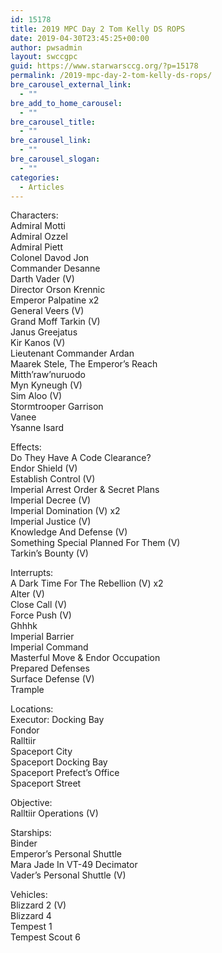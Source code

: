 ```yaml
---
id: 15178
title: 2019 MPC Day 2 Tom Kelly DS ROPS
date: 2019-04-30T23:45:25+00:00
author: pwsadmin
layout: swccgpc
guid: https://www.starwarsccg.org/?p=15178
permalink: /2019-mpc-day-2-tom-kelly-ds-rops/
bre_carousel_external_link:
  - ""
bre_add_to_home_carousel:
  - ""
bre_carousel_title:
  - ""
bre_carousel_link:
  - ""
bre_carousel_slogan:
  - ""
categories:
  - Articles
---
```

Characters:  
Admiral Motti  
Admiral Ozzel  
Admiral Piett  
Colonel Davod Jon  
Commander Desanne  
Darth Vader (V)  
Director Orson Krennic  
Emperor Palpatine x2  
General Veers (V)  
Grand Moff Tarkin (V)  
Janus Greejatus  
Kir Kanos (V)  
Lieutenant Commander Ardan  
Maarek Stele, The Emperor&#8217;s Reach  
Mitth&#8217;raw&#8217;nuruodo  
Myn Kyneugh (V)  
Sim Aloo (V)  
Stormtrooper Garrison  
Vanee  
Ysanne Isard

Effects:  
Do They Have A Code Clearance?  
Endor Shield (V)  
Establish Control (V)  
Imperial Arrest Order & Secret Plans  
Imperial Decree (V)  
Imperial Domination (V) x2  
Imperial Justice (V)  
Knowledge And Defense (V)  
Something Special Planned For Them (V)  
Tarkin&#8217;s Bounty (V)

Interrupts:  
A Dark Time For The Rebellion (V) x2  
Alter (V)  
Close Call (V)  
Force Push (V)  
Ghhhk  
Imperial Barrier  
Imperial Command  
Masterful Move & Endor Occupation  
Prepared Defenses  
Surface Defense (V)  
Trample

Locations:  
Executor: Docking Bay  
Fondor  
Ralltiir  
Spaceport City  
Spaceport Docking Bay  
Spaceport Prefect&#8217;s Office  
Spaceport Street

Objective:  
Ralltiir Operations (V)

Starships:  
Binder  
Emperor&#8217;s Personal Shuttle  
Mara Jade In VT-49 Decimator  
Vader&#8217;s Personal Shuttle (V)

Vehicles:  
Blizzard 2 (V)  
Blizzard 4  
Tempest 1  
Tempest Scout 6